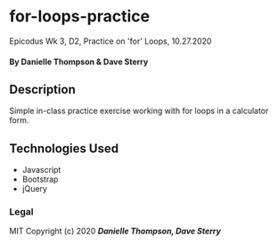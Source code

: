 # for-loops-practice
Epicodus Wk 3, D2, Practice on 'for' Loops, 10.27.2020

#### By Danielle Thompson & Dave Sterry

## Description

Simple in-class practice exercise working with for loops in a calculator form. 

## Technologies Used

* Javascript
* Bootstrap
* jQuery

### Legal 

MIT Copyright (c) 2020 **_Danielle Thompson, Dave Sterry_**

